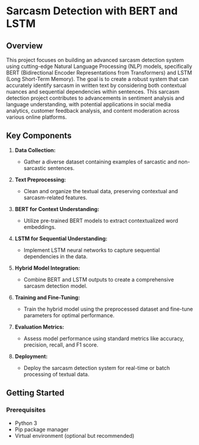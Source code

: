 # Sarcasm Detection with BERT and LSTM

## Overview

This project focuses on building an advanced sarcasm detection system using cutting-edge Natural Language Processing (NLP) models, specifically BERT (Bidirectional Encoder Representations from Transformers) and LSTM (Long Short-Term Memory). The goal is to create a robust system that can accurately identify sarcasm in written text by considering both contextual nuances and sequential dependencies within sentences.
This sarcasm detection project contributes to advancements in sentiment analysis and language understanding, with potential applications in social media analytics, customer feedback analysis, and content moderation across various online platforms.

## Key Components

1. **Data Collection:**
   - Gather a diverse dataset containing examples of sarcastic and non-sarcastic sentences.

2. **Text Preprocessing:**
   - Clean and organize the textual data, preserving contextual and sarcasm-related features.

3. **BERT for Context Understanding:**
   - Utilize pre-trained BERT models to extract contextualized word embeddings.

4. **LSTM for Sequential Understanding:**
   - Implement LSTM neural networks to capture sequential dependencies in the data.

5. **Hybrid Model Integration:**
   - Combine BERT and LSTM outputs to create a comprehensive sarcasm detection model.

6. **Training and Fine-Tuning:**
   - Train the hybrid model using the preprocessed dataset and fine-tune parameters for optimal performance.

7. **Evaluation Metrics:**
   - Assess model performance using standard metrics like accuracy, precision, recall, and F1 score.

8. **Deployment:**
   - Deploy the sarcasm detection system for real-time or batch processing of textual data.

## Getting Started

### Prerequisites

- Python 3
- Pip package manager
- Virtual environment (optional but recommended)
